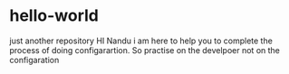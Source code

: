 # hello-world
just another repository
HI Nandu i am here to help you to complete the process of doing configarartion. So practise on the develpoer not on the configaration
